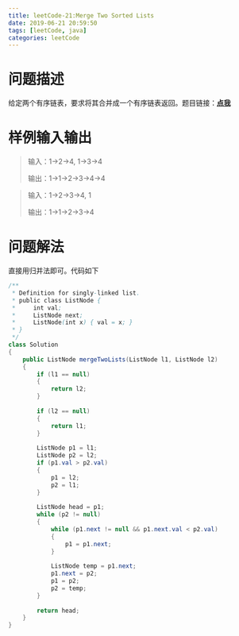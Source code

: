 ```yaml
---
title: leetCode-21:Merge Two Sorted Lists
date: 2019-06-21 20:59:50
tags: [leetCode, java]
categories: leetCode
---
```


# 问题描述

给定两个有序链表，要求将其合并成一个有序链表返回。题目链接：**[点我](https://leetcode.com/problems/merge-two-sorted-lists/)**

<!-- more -->

# 样例输入输出

> 输入：1->2->4, 1->3->4
>
> 输出：1->1->2->3->4->4

> 输入：1->2->3->4,   1
>
> 输出：1->1->2->3->4

# 问题解法

直接用归并法即可。代码如下

```java
/**
 * Definition for singly-linked list.
 * public class ListNode {
 *     int val;
 *     ListNode next;
 *     ListNode(int x) { val = x; }
 * }
 */
class Solution 
{
    public ListNode mergeTwoLists(ListNode l1, ListNode l2) 
    {
        if (l1 == null)
        {
            return l2;
        }
        
        if (l2 == null)
        {
            return l1;
        }
        
        ListNode p1 = l1;
        ListNode p2 = l2;
        if (p1.val > p2.val)
        {
            p1 = l2;
            p2 = l1;
        }
        
        ListNode head = p1;
        while (p2 != null)
        {
            while (p1.next != null && p1.next.val < p2.val)
            {
                p1 = p1.next;
            }
            
            ListNode temp = p1.next;
            p1.next = p2;
            p1 = p2;
            p2 = temp;
        }
        
        return head;
    }
}
```

